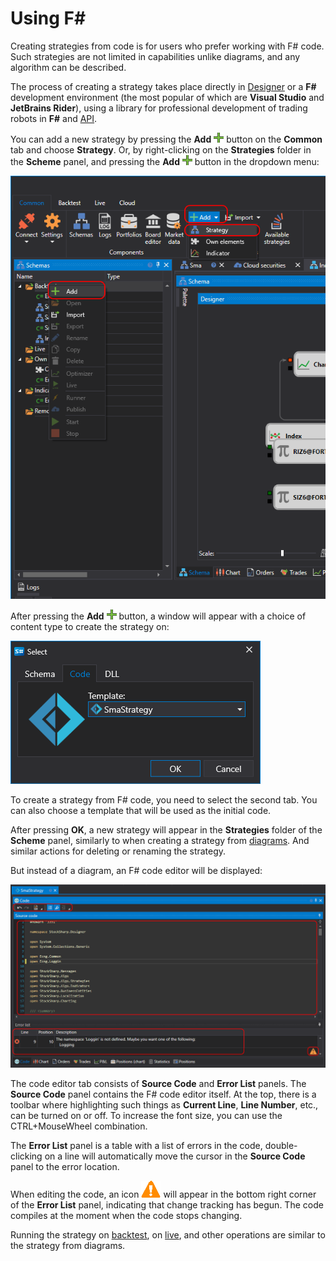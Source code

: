 # Using F#

Creating strategies from code is for users who prefer working with F# code. Such strategies are not limited in capabilities unlike diagrams, and any algorithm can be described.

The process of creating a strategy takes place directly in [Designer](../../../designer.md) or a **F#** development environment (the most popular of which are **Visual Studio** and **JetBrains Rider**), using a library for professional development of trading robots in **F#** and [API](../../../api.md).

You can add a new strategy by pressing the **Add** ![Designer Panel Circuits 01](../../../../images/designer_panel_circuits_01_button.png) button on the **Common** tab and choose **Strategy**. Or, by right-clicking on the **Strategies** folder in the **Scheme** panel, and pressing the **Add** ![Designer Panel Circuits 01](../../../../images/designer_panel_circuits_01_button.png) button in the dropdown menu:

![Designer The creation of a strategy 00](../../../../images/designer_creation_of_strategy_00.png)

After pressing the **Add** ![Designer Panel Circuits 01](../../../../images/designer_panel_circuits_01_button.png) button, a window will appear with a choice of content type to create the strategy on:

![Designer_Creation_of_element_containing_source_code_00](../../../../images/designer_fsharp_create_strategy_00.png)

To create a strategy from F# code, you need to select the second tab. You can also choose a template that will be used as the initial code.

After pressing **OK**, a new strategy will appear in the **Strategies** folder of the **Scheme** panel, similarly to when creating a strategy from [diagrams](../using_visual_designer.md). And similar actions for deleting or renaming the strategy.

But instead of a diagram, an F# code editor will be displayed:

![Designer_Creation_of_element_containing_source_code_01](../../../../images/designer_fsharp_create_strategy_01.png)

The code editor tab consists of **Source Code** and **Error List** panels. The **Source Code** panel contains the F# code editor itself. At the top, there is a toolbar where highlighting such things as **Current Line**, **Line Number**, etc., can be turned on or off. To increase the font size, you can use the CTRL+MouseWheel combination.

The **Error List** panel is a table with a list of errors in the code, double-clicking on a line will automatically move the cursor in the **Source Code** panel to the error location.

When editing the code, an icon ![Designer The creation of the cube containing the source code 03](../../../../images/designer_creation_of_element_containing_source_code_03.png) will appear in the bottom right corner of the **Error List** panel, indicating that change tracking has begun. The code compiles at the moment when the code stops changing.

Running the strategy on [backtest](../../backtesting/user_interface.md), on [live](../../live_execution/getting_started.md), and other operations are similar to the strategy from diagrams.
